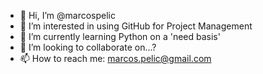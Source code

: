 - 👋 Hi, I’m @marcospelic
- 👀 I’m interested in using GitHub for Project Management 
- 🌱 I’m currently learning Python on a 'need basis'
- 💞️ I’m looking to collaborate on...?
- 📫 How to reach me: marcos.pelic@gmail.com

<!---
marcospelic/marcospelic is a ✨ special ✨ repository because its `README.md` (this file) appears on your GitHub profile.
You can click the Preview link to take a look at your changes.
--->

